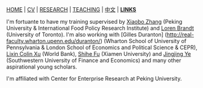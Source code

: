 [HOME](./index.md) | [CV](./assets/FanghaoChen_AcademiaCV_eng-210823.pdf) | [RESEARCH](./research.md) | [TEACHING](./) | [中文](./chinesepage.md) | [**LINKS**](./)

I'm fortuante to have my training supervised by [Xiaobo Zhang](https://www.nsd.pku.edu.cn/szdw/qzjs/z/262199.htm) (Peking University & International Food Policy Research Institute) and [Loren Brandt]() (University of Toronto). I'm also working with [Gilles Duranton] (http://real-faculty.wharton.upenn.edu/duranton/) (Wharton School of University of Pennsylvania & London School of Economics and Political Science & CEPR), [Lixin Colin Xu](https://www.worldbank.org/en/about/people/l/l-colin-xu) (World Bank), [Shihe Fu](https://ideas.repec.org/e/pfu39.html) (Xiamen University) and [Jingjing Ye](https://www.researchgate.net/profile/Jingjing-Ye-3) (Southwestern University of Finance and Economics) and many other aspirational young scholars. 

I'm affiliated with Center for Enterprise Research at Peking University. 
